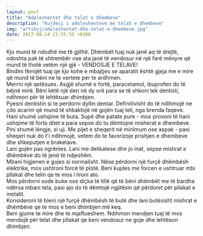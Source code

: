 ```yaml
---
layout: post
title: "Adoleshentet dhe telat e dhembeve"
description: "Kujdesi i adoleshenteve me telat e dhembeve"
img: "artikuj/adoleshentet-dhe-telat-e-dhembeve.jpg"
date: 2017-08-24 21:55:55 +0200
---
```


<p>
Kjo mund të ndodhë me të gjithë. Dhëmbët tuaj nuk janë aq të drejtë, ndoshta pak të shtrembër ose ata janë të vendosur në një farë mënyre që mund të thotë vetëm një gjë - VENDOSJE E TELAVE!
<br/>
Bindini fëmijët tuaj qe kjo kohe e mbajtjes se aparatit është gjeja me e mire që mund të bëni ne te vertete per te ardhmen.
<br/>
Merrni një qetësues. Asgjë shumë e fortë, paracetamol, ibuprofen do të bëjnë mirë. Bëni këtë një deri në dy orë para se të shkoni tek dentisti, ndihmon për të lehtësuar dhimbjen.
<br/>
Pyesni dentistin si te perdorni dyllin dentar. Definitivisht do të ndihmojë ne çdo acarim që mund të shkaktojë në gojën tuaj teli, nga brenda faqeve.
<br/>
Hani shumë ushqime të buta. Supë dhe patate pure - mos provoni të hani ushqime të forta ditet e para sepse do tu dëmtojne misherat e dhembeve.
<br/>
Pini shumë lëngje, si uji. Me pijet e sheqerit në minimum ose aspak - pasi sheqeri nuk do t'i ndihmojë, vetem do te favorizoje prishjen e dhembeve dhe shkeputjen e braketave.
<br/>
Lani gojën pas ngrënies. Lani me delikatese dhe jo inat, sepse mishrat e dhëmbëve do të jenë të ndjeshëm.
<br/>
Mbani higjenen e gojes si normalisht. Nëse përdorni një furçë dhëmbësh elektrike, mos ushtroni forcë të plotë. Beni kujdes me forcen e ushtruar mbi pllakat dhe telin qe te mos i lironi ato.
<br/>
Mos përdorni sode buke ose diçka të tillë që të bëni dhëmbët me të bardha ndërsa mbani tela, pasi ajo do të dëmtojë ngjitësin që përdoret për pllakat e metalit.
<br/>
Konsideroni të bleni një furçë dhëmbësh të butë dhe lani butësisht mishrat e dhëmbëve qe te mos e beni dhimbjen më keq.
<br/>
Beni gjume te mire dhe te mjaftueshem. Ndihmon mendjen tuaj të mos mendojë për telat dhe pllakat qe keni vendosur ne goje dhe lehtëson dhimbjen.
</p>